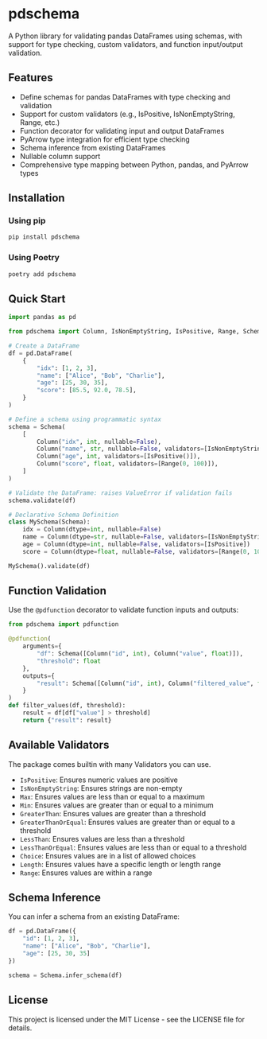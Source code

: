 # pdschema

A Python library for validating pandas DataFrames using schemas, with support for type checking, custom validators, and function input/output validation.

## Features

- Define schemas for pandas DataFrames with type checking and validation
- Support for custom validators (e.g., IsPositive, IsNonEmptyString, Range, etc.)
- Function decorator for validating input and output DataFrames
- PyArrow type integration for efficient type checking
- Schema inference from existing DataFrames
- Nullable column support
- Comprehensive type mapping between Python, pandas, and PyArrow types

## Installation

### Using pip

```bash
pip install pdschema
```

### Using Poetry

```bash
poetry add pdschema
```

## Quick Start

```python
import pandas as pd

from pdschema import Column, IsNonEmptyString, IsPositive, Range, Schema

# Create a DataFrame
df = pd.DataFrame(
    {
        "idx": [1, 2, 3],
        "name": ["Alice", "Bob", "Charlie"],
        "age": [25, 30, 35],
        "score": [85.5, 92.0, 78.5],
    }
)

# Define a schema using programmatic syntax
schema = Schema(
    [
        Column("idx", int, nullable=False),
        Column("name", str, nullable=False, validators=[IsNonEmptyString()]),
        Column("age", int, validators=[IsPositive()]),
        Column("score", float, validators=[Range(0, 100)]),
    ]
)

# Validate the DataFrame: raises ValueError if validation fails
schema.validate(df)

# Declarative Schema Definition
class MySchema(Schema):
    idx = Column(dtype=int, nullable=False)
    name = Column(dtype=str, nullable=False, validators=[IsNonEmptyString])
    age = Column(dtype=int, nullable=False, validators=[IsPositive])
    score = Column(dtype=float, nullable=False, validators=[Range(0, 100)])

MySchema().validate(df)
```

## Function Validation

Use the `@pdfunction` decorator to validate function inputs and outputs:

```python
from pdschema import pdfunction

@pdfunction(
    arguments={
        "df": Schema([Column("id", int), Column("value", float)]),
        "threshold": float
    },
    outputs={
        "result": Schema([Column("id", int), Column("filtered_value", float)])
    }
)
def filter_values(df, threshold):
    result = df[df["value"] > threshold]
    return {"result": result}
```

## Available Validators

The package comes builtin with many Validators you can use.

- `IsPositive`: Ensures numeric values are positive
- `IsNonEmptyString`: Ensures strings are non-empty
- `Max`: Ensures values are less than or equal to a maximum
- `Min`: Ensures values are greater than or equal to a minimum
- `GreaterThan`: Ensures values are greater than a threshold
- `GreaterThanOrEqual`: Ensures values are greater than or equal to a threshold
- `LessThan`: Ensures values are less than a threshold
- `LessThanOrEqual`: Ensures values are less than or equal to a threshold
- `Choice`: Ensures values are in a list of allowed choices
- `Length`: Ensures values have a specific length or length range
- `Range`: Ensures values are within a range

## Schema Inference

You can infer a schema from an existing DataFrame:

```python
df = pd.DataFrame({
    "id": [1, 2, 3],
    "name": ["Alice", "Bob", "Charlie"],
    "age": [25, 30, 35]
})

schema = Schema.infer_schema(df)
```

## License

This project is licensed under the MIT License - see the LICENSE file for details.
